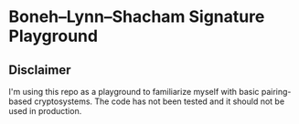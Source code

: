 # Boneh–Lynn–Shacham Signature Playground

## Disclaimer
I'm using this repo as a playground to familiarize myself with basic pairing-based cryptosystems.
The code has not been tested and it should not be used in production.
